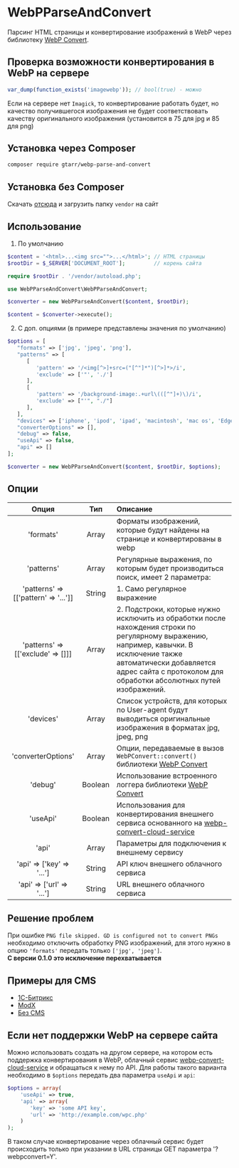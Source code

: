 # WebPParseAndConvert
Парсинг HTML страницы и конвертирование изображений в WebP через библиотеку [WebP Convert](https://github.com/rosell-dk/webp-convert).

## Проверка возможности конвертирования в WebP на сервере
```php
var_dump(function_exists('imagewebp')); // bool(true) - можно
```
Если на сервере нет `Imagick`, то конвертирование работать будет, но качество получившегося изображения не будет соответствовать качеству оригинального изображения (установится в 75 для jpg и 85 для png)

## Установка через Composer
```bash
composer require gtarr/webp-parse-and-convert
```
## Установка без Composer
Скачать [отсюда](https://php-download.com/package/gtarr/webp-parse-and-convert) и загрузить папку `vendor` на сайт
## Использование
1. По умолчанию
```php
$content = '<html>...<img src="">...</html>'; // HTML страницы
$rootDir = $_SERVER['DOCUMENT_ROOT'];         // корень сайта

require $rootDir . '/vendor/autoload.php';

use WebPParseAndConvert\WebPParseAndConvert;

$converter = new WebPParseAndConvert($content, $rootDir);  

$content = $converter->execute();
```
2. C доп. опциями (в примере представлены значения по умолчанию)
```php
$options = [
   "formats" => ['jpg', 'jpeg', 'png'],
   "patterns" => [
      [
         'pattern' => '/<img[^>]+src=("[^"]*")[^>]*>/i',
         'exclude' => ['"', './']
      ],
      [
         'pattern' => '/background-image:.+url\(([^"]+)\)/i',
         'exclude' => ["'", "./"]
      ],
   ],
   "devices" => ['iphone', 'ipod', 'ipad', 'macintosh', 'mac os', 'Edge', 'MSIE', 'Trident'],
   "converterOptions" => [],
   "debug" => false,
   "useApi" => false,
   "api" => []
];

$converter = new WebPParseAndConvert($content, $rootDir, $options); 
```
## Опции
Опция      | Тип | Описание
:---------:|:---:|:---------
'formats' | Array | Форматы изображений, которые будут найдены на странице и конвертированы в webp 
'patterns' | Array | Регулярные выражения, по которым будет производиться поиск, имеет 2 параметра:
'patterns' => [['pattern' => '...']] | String | 1. Само регулярное выражение
'patterns' => [['exclude'  => []]] | Array | 2. Подстроки, которые нужно исключить из обработки после нахождения строки по регулярному выражению, например, кавычки. В исключение также автоматически добавляется адрес сайта с протоколом для обработки абсолютных путей изображений.
'devices' | Array | Список устройств, для которых по User-agent будут выводиться оригинальные изображения в форматах jpg, jpeg, png
'converterOptions' | Array | Опции, передаваемые в вызов `WebPConvert::convert()` библиотеки [WebP Convert](https://github.com/rosell-dk/webp-convert)
'debug' | Boolean | Использование встроенного логгера библиотеки [WebP Convert](https://github.com/rosell-dk/webp-convert)
'useApi' | Boolean | Использования для конвертирования внешнего сервиса основанного на [webp-convert-cloud-service](https://github.com/rosell-dk/webp-convert-cloud-service)
'api' | Array | Параметры для подключения к внешнему сервису
'api' => ['key' => '...'] | String | API ключ внешнего облачного сервиса
'api' => ['url' => '...'] | String | URL внешнего облачного сервиса

## Решение проблем
При ошибке `PNG file skipped. GD is configured not to convert PNGs` необходимо отключить обработку PNG изображений, для этого нужно в опцию `'formats'` передать только `['jpg', 'jpeg']`.  
**С версии 0.1.0 это исключение перехватывается**
## Примеры для CMS
* [1С-Битрикс](https://github.com/GTaRR/WebPParseAndConvert/wiki/1C-Bitrix)
* [ModX](https://github.com/GTaRR/WebPParseAndConvert/wiki/ModX)
* [Без CMS](https://github.com/GTaRR/WebPParseAndConvert/wiki/%D0%91%D0%B5%D0%B7-CMS)
## Если нет поддержки WebP на сервере сайта
Можно использовать cоздать на другом сервере, на котором есть поддержка конвертирования в WebP, облачный сервис [webp-convert-cloud-service](https://github.com/rosell-dk/webp-convert-cloud-service) и обращаться к нему по API. Для работы такого варианта необходимо в `$options` передать два параметра `useApi` и `api`:
```php
$options = array(
    'useApi' => true,
    'api' => array(
       'key' => 'some API key',
       'url' => 'http://example.com/wpc.php'
    )
);
```
В таком случае конвертирование через облачный сервис будет происходить только при указании в URL страницы GET параметра '?webpconvert=Y'.
